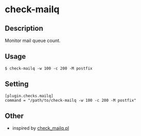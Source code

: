 # check-mailq

## Description

Monitor mail queue count.

## Usage

```
$ check-mailq -w 100 -c 200 -M postfix
```

## Setting

```
[plugin.checks.mailq]
command = "/path/to/check-mailq -w 100 -c 200 -M postfix"
```

## Other

* inspired by [check_mailq.pl](https://github.com/nagios-plugins/nagios-plugins/blob/master/plugins-scripts/check_mailq.pl)
